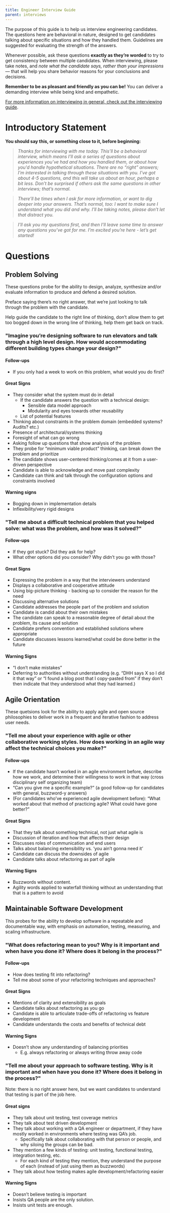 ```yaml
---
title: Engineer Interview Guide
parent: interviews
---
```


The purpose of this guide is to help us interview engineering candidates. The
questions here are behavioral in nature, designed to get candidates
talking about specific situations and how they handled them. Guidelines
are suggested for evaluating the strength of the answers.

Whenever possible, ask these questions **exactly as they’re worded** to
try to get consistency between multiple candidates. When interviewing,
please take notes, and *note what the candidate says, rather than your
impressions* — that will help you share behavior reasons for your
conclusions and decisions.

**Remember to be as pleasant and friendly as you can be!** You can deliver
a demanding interview while being kind and empathetic.

[For more information on interviewing in general, check out the
interviewing guide](..).

# Introductory Statement

**You should say this, or something close to it, before beginning:**

> *Thanks for interviewing with me today. This’ll be a behavioral interview,
which means I’ll ask a series of questions about experiences you’ve had and how
you handled them, or about how you'd handle hypothetical situations. There are
no “right” answers; I’m interested in talking through these situations with you.
I’ve got about 4-5 questions, and this will take us about an hour, perhaps a bit
less. Don’t be surprised if others ask the same questions in other interviews;
that’s normal.*

> *There’ll be times when I ask for more information, or want to dig deeper
into your answers. That’s normal, too: I want to make sure I understand what
you did and why. I’ll be taking notes, please don’t let that distract you.*

> *I’ll ask you my questions first, and then I’ll leave some time to answer
any questions you’ve got for me. I’m excited you’re here - let’s get
started!*

# Questions

## Problem Solving

These questions probe for the ability to design, analyze, synthesize and/or evaluate information
to produce and defend a desired solution.

Preface saying there’s no right answer, that we’re just looking to talk through the problem with the candidate.

Help guide the candidate to the right line of thinking, don’t allow them to get too bogged down in the wrong line of thinking, help them get back on track.

### "Imagine you’re designing software to run elevators and talk through a high level design. How would accommodating different building types change your design?"

#### Follow-ups

- If you only had a week to work on this problem, what would you do first?

#### Great Signs

- They consider what the system must do in detail
    - If the candidate answers the question with a technical design:
        - Sensible data model approach
        - Modularity and eyes towards other reusability
    - List of potential features
- Thinking about constraints in the problem domain (embedded systems? Audits? etc.)
- Presence of architectural/systems thinking
- Foresight of what can go wrong
- Asking follow up questions that show analysis of the problem
- They probe for “minimum viable product” thinking, can break down the problem and prioritize
- The candidate shows user-centered thinking/comes at it from a user-driven perspective
- Candidate is able to acknowledge and move past complexity
- Candidate can think and talk through the configuration options and constraints involved

#### Warning signs

- Bogging down in implementation details
- Inflexibility/very rigid designs

### "Tell me about a difficult technical problem that you helped solve: what was the problem, and how was it solved?"

#### Follow-ups

- If they got stuck? Did they ask for help?
- What other options did you consider? Why didn’t you go with those?

#### Great Signs

- Expressing the problem in a way that the interviewers understand
- Displays a collaborative and cooperative attitude
- Using big-picture thinking - backing up to consider the reason for the need
- Discussing alternative solutions
- Candidate addresses the people part of the problem and solution
- Candidate is candid about their own mistakes
- The candidate can speak to a reasonable degree of detail about the problem, its cause and solution
- Candidate prefers convention and established solutions where appropriate
- Candidate discusses lessons learned/what could be done better in the future

#### Warning Signs

- “I don’t make mistakes”
- Deferring to authorities without understanding (e.g. “DHH says X so I did it that way” or “I found a blog post that I copy-pasted from” if they don’t then indicate that they understood what they had learned.)

## Agile Orientation

These quetsions look for the ability to apply agile and open source philosophies to deliver work in a frequent and iterative fashion to address user needs.

### "Tell me about your experience with agile or other collaborative working styles. How does working in an agile way affect the technical choices you make?"

#### Follow-ups

- If the candidate hasn’t worked in an agile environment before, describe how we work, and determine their willingness to work in that way (cross disciplinary self organizing team)
- “Can you give me a specific example?” (a good follow-up for candidates with general, buzzword-y answers)
- (For candidates who’ve experienced agile development before): “What worked about that method of practicing agile? What could have gone better?”

#### Great Signs

- That they talk about something technical, not just what agile is
- Discussion of iteration and how that affects their design
- Discusses roles of communication and end users
- Talks about balancing extensibility vs. ‘you ain’t gonna need it’
- Candidate can discuss the downsides of agile
- Candidate talks about refactoring as part of agile

#### Warning Signs

- Buzzwords without content.
- Agility words applied to waterfall thinking without an understanding that that is a pattern to avoid

## Maintainable Software Development

This probes for the ability to develop software in a repeatable and documentable way, with emphasis on automation, testing, measuring, and scaling infrastructure.

### "What does refactoring mean to you? Why is it important and when have you done it? Where does it belong in the process?"

#### Follow-ups

- How does testing fit into refactoring?
- Tell me about some of your refactoring techniques and approaches?

#### Great Signs

- Mentions of clarity and extensibility as goals
- Candidate talks about refactoring as you go
- Candidate is able to articulate trade-offs of refactoring vs feature development
- Candidate understands the costs and benefits of technical debt

#### Warning Signs

- Doesn’t show any understanding of balancing priorities
    - E.g. always refactoring or always writing throw away code

### "Tell me about your approach to software testing. Why is it important and when have you done it? Where does it belong in the process?"

Note: there is no right answer here, but we want candidates to understand that testing is part of the job here.

#### Great signs

- They talk about unit testing, test coverage metrics
- They talk about test driven development
- They talk about working with a QA engineer or department, if they have mostly worked in environments where testing was QA’s job.
    - Specifically talk about collaborating with that person or people, and why siloing the groups can be bad.
- They mention a few kinds of testing: unit testing, functional testing, integration testing, etc.
    - For each kind of testing they mention, they understand the purpose of each (instead of just using them as buzzwords)
- They talk about how testing makes agile development/refactoring easier

#### Warning Signs

- Doesn’t believe testing is important
- Insists QA people are the only solution.
- Insists unit tests are enough.

